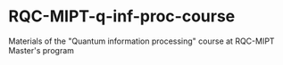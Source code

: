 # RQC-MIPT-q-inf-proc-course
 Materials of the "Quantum information processing" course at RQC-MIPT Master's program

